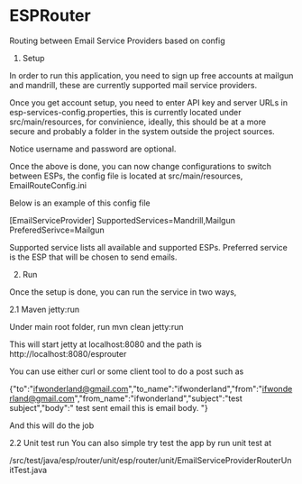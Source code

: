 ESPRouter
=========

Routing between Email Service Providers based on config 

1. Setup 

In order to run this application, you need to sign up free accounts at mailgun and mandrill, these are currently supported mail service providers. 

Once you get account setup, you need to enter API key and server URLs in esp-services-config.properties, this is currently located under src/main/resources, for convinience, ideally, this should be at a more secure and probably a folder in the system outside the project sources. 

Notice username and password are optional.

Once the above is done, you can now change configurations to switch between ESPs, the config file is located at src/main/resources, EmailRouteConfig.ini

Below is an example of this config file

[EmailServiceProvider]
SupportedServices=Mandrill,Mailgun
PreferedSerivce=Mailgun


Supported service lists all available and supported ESPs. Preferred service is the ESP that will be chosen to send emails. 

2. Run

Once the setup is done, you can run the service in two ways, 

2.1 Maven jetty:run

Under main root folder, run 
mvn clean jetty:run

This will start jetty at localhost:8080 and the path is
http://localhost:8080/esprouter

You can use either curl or some client tool to do a post such as 

{"to":"ifwonderland@gmail.com","to_name":"ifwonderland","from":"ifwonderland@gmail.com","from_name":"ifwonderland","subject":"test subject","body":"<html> test sent email this is email body. </html>"}

And this will do the job


2.2 Unit test run
You can also simple try test the app by run unit test at

/src/test/java/esp/router/unit/esp/router/unit/EmailServiceProviderRouterUnitTest.java










